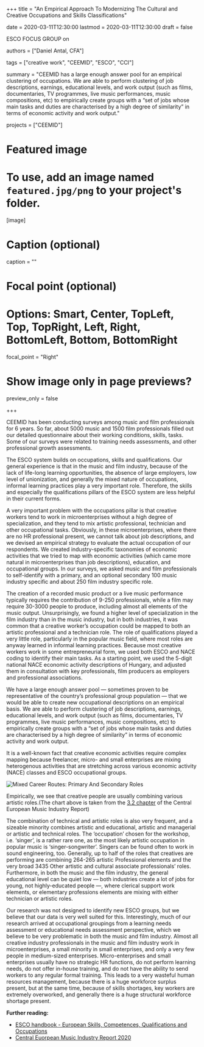 +++
title = "An Empirical Approach To Modernizing The Cultural and Creative Occupations and Skills Classifications"

date = 2020-03-11T12:30:00
lastmod = 2020-03-11T12:30:00
draft = false


ESCO FOCUS GROUP on 

authors = ["Daniel Antal, CFA"]

tags = ["creative work", "CEEMID", "ESCO", "CCI"]

summary = "CEEMID has a large enough answer pool for an empirical clustering of occupations. We are able to perform clustering of job descriptions, earnings, educational levels, and work output (such as films, documentaries, TV programmes, live music performances, music compositions, etc) to empirically create groups with a “set of jobs whose main tasks and duties are characterised by a high degree of similarity” in terms of economic activity and work output."

projects = ["CEEMID"]

# Featured image
# To use, add an image named `featured.jpg/png` to your project's folder. 
[image]
  # Caption (optional)
  caption = ""

  # Focal point (optional)
  # Options: Smart, Center, TopLeft, Top, TopRight, Left, Right, BottomLeft, Bottom, BottomRight
  focal_point = "Right"

  # Show image only in page previews?
  preview_only = false

+++


CEEMID has been conducting surveys among music and film professionals for 6 years.  So far, about 5000 music and 1500 film professionals filled out our detailed questionnaire about their working conditions, skills, tasks.  Some of our surveys were related to training needs assessments, and other professional growth assessments.

The ESCO system builds on occupations, skills and qualifications. Our general experience is that in the music and film industry, because of the lack of life-long learning opportunities, the absence of large employers, low level of unionization, and generally the mixed nature of occupations, informal learning practices play a very important role.  Therefore, the skills and especially the qualifications pillars of the ESCO system are less helpful in their current forms.

A very important problem with the occupations pillar is that creative workers tend to work in microenterprises without a high degree of specialization, and they tend to mix artistic professional, technician and other occupational tasks.  Obviously, in these microenterprises, where there are no HR professional present, we cannot talk about job descriptions, and we devised an empirical strategy to evaluate the actual occupation of our respondents.  We created industry-specific taxonomies of economic activities that we tried to map with economic activities (which came more natural in microenterprises than job descriptions), education, and occupational groups.  In our surveys, we asked music and film professionals to self-identify with a primary, and an optional secondary 100 music industry specific and about 250 film industry specific role.

The creation of a recorded music product or a live music performance typically requires the contribution of 9-250 professionals, while a film may require 30-3000 people to produce, including almost all elements of the music output. Unsurprisingly, we found a higher level of specialization in the film industry than in the music industry, but in both industries, it was common that a creative worker’s occupation could be mapped to both an artistic professional and a technician role.  The role of qualifications played a very little role, particularly in the popular music field, where most roles are anyway learned in informal learning practices.
Because most creative workers work in some entrepreneurial form, we used both ESCO and NACE coding to identify their main tasks.  As a starting point, we used the 5-digit national NACE economic activity descriptions of Hungary, and adjusted them in consultation with key professionals, film producers as employers and professional associations.

We have a large enough answer pool — sometimes proven to be representative of the country’s professional group population — that we would be able to create new occupational descriptions on an empirical basis. We are able to perform clustering of job descriptions, earnings, educational levels, and work output (such as films, documentaries, TV programmes, live music performances, music compositions, etc) to empirically create groups with a “set of jobs whose main tasks and duties are characterised by a high degree of similarity” in terms of economic activity and work output.

It is a well-known fact that creative economic activities require complex mapping because freelancer, micro- and small enterprises are mixing heterogenous activities that are stretching across various economic activity (NACE) classes and ESCO occupational groups. 

![Mixed Career Routes: Primary And Secondary Roles](/img/ceemid/rolepairs-ceereport-3-2.jpg)

Empirically, we see that creative people are usually combining various artistic roles.(The chart above is taken from the [3.2 chapter](http://ceereport2020.ceemid.eu/supply.html#creators-of-music) of the Central European Music Industry Report) 

The combination of technical and artistic roles is also very frequent, and a sizeable minority combines artistic and educational, artistic and managerial or artistic and technical roles.  The ‘occupation’ chosen for the workshop, i.e. ‘singer’, is a rather rare one, as the most likely artistic occupation in popular music is ‘singer-songwriter’.  Singers can be found often to work in sound engineering, too. Generally, up to half of the roles that creatives are performing are combining 264-265 artistic Professional elements and the very broad 3435 Other artistic and cultural associate professionals’ roles. Furthermore, in both the music and the film industry, the general educational level can be quiet low — both industries create a lot of jobs for young, not highly-educated people —, where clerical support work elements, or elementary professions elements are mixing with either technician or artistic roles.

Our research was not designed to identify new ESCO groups, but we believe that our data is very well suited for this. Interestingly, much of our research arrived at occupational groupings from a learning needs assessment or educational needs assessment perspective, which we believe to be very problematic in both the music and film industry.  Almost all creative industry professionals in the music and film industry work in microenterprises, a small minority in small enterprises, and only a very few people in medium-sized enterprises.  Micro-enterprises and small enterprises usually have no strategic HR functions, do not perform learning needs, do not offer in-house training, and do not have the ability to send workers to any regular formal training.  This leads to a very wasteful human resources management, because there is a huge workforce surplus present, but at the same time, because of skills shortages, key workers are extremely overworked, and generally there is a huge structural workforce shortage present.

**Further reading:**

* [ESCO handbook - European Skills, Competences,
Qualifications and Occupations](https://ec.europa.eu/esco/portal/document/en/0a89839c-098d-4e34-846c-54cbd5684d24)
* [Central Euorpean Music Industry Report 2020](http://ceereport2020.ceemid.eu/)